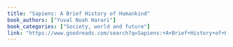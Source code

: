 ```yaml
---
title: "Sapiens: A Brief History of Humankind"
book_authors: ["Yuval Noah Harari"]
book_categories: ["Society, world and future"]
link: "https://www.goodreads.com/search?q=Sapiens:+A+Brief+History+of+Humankind+Yuval+Noah+Harari"
---
```

